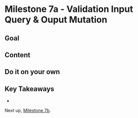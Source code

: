 # Milestone 7a - Validation Input Query & Ouput Mutation

## Goal


## Content


## Do it on your own


## Key Takeaways

* 

Next up, [Milestone 7b](README-Milestone7b.md).